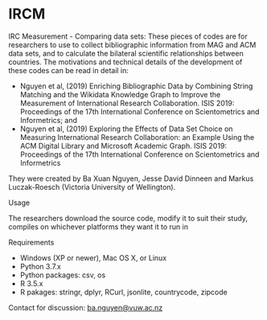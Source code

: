 # IRCM
IRC Measurement - Comparing data sets:
These pieces of codes are for researchers to use to collect bibliographic information from MAG and ACM data sets, and to calculate the bilateral scientific relationships between countries. The motivations and technical details of the development of these codes can be read in detail in:
- Nguyen et al, (2019) Enriching Bibliographic Data by Combining String Matching and the Wikidata Knowledge Graph to Improve the Measurement of International Research Collaboration. ISIS 2019: Proceedings of the 17th International Conference on Scientometrics and Informetrics; and
- Nguyen et al, (2019) Exploring the Effects of Data Set Choice on Measuring International Research Collaboration: an Example Using the ACM Digital Library and Microsoft Academic Graph. ISIS 2019: Proceedings of the 17th International Conference on Scientometrics and Informetrics

They were created by Ba Xuan Nguyen, Jesse David Dinneen and Markus Luczak-Roesch (Victoria University of Wellington).


Usage

The researchers download the source code, modify it to suit their study, compiles on whichever platforms they want it to run in


Requirements
- Windows (XP or newer), Mac OS X, or Linux
- Python 3.7.x
- Python packages: csv, os
- R 3.5.x
- R pakages: stringr, dplyr, RCurl, jsonlite, countrycode, zipcode

Contact for discussion: 
ba.nguyen@vuw.ac.nz
